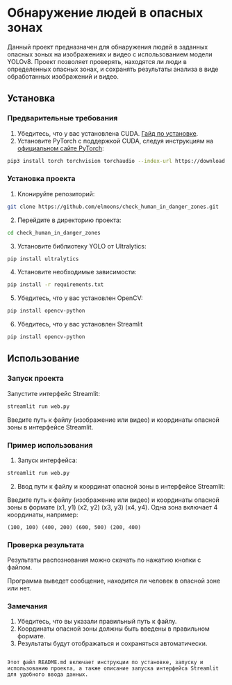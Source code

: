 # Обнаружение людей в опасных зонах

Данный проект предназначен для обнаружения людей в заданных опасных зоных на изображениях и видео с использованием модели YOLOv8. Проект позволяет проверять, находятся ли люди в определенных опасных зонах, и сохранять результаты анализа в виде обработанных изображений и видео.

## Установка

### Предварительные требования

1. Убедитесь, что у вас установлена CUDA. [Гайд по установке](https://developer.nvidia.com/cuda-11-8-0-download-archive).
2. Установите PyTorch с поддержкой CUDA, следуя инструкциям на [официальном сайте PyTorch](https://pytorch.org/get-started/locally/):

```bash
pip3 install torch torchvision torchaudio --index-url https://download.pytorch.org/whl/cu118
```

### Установка проекта

1. Клонируйте репозиторий:

```bash
git clone https://github.com/elmoons/check_human_in_danger_zones.git
```

2. Перейдите в директорию проекта:

```bash
cd check_human_in_danger_zones
```

3. Установите библиотеку YOLO от Ultralytics:

```bash
pip install ultralytics
```

4. Установите необходимые зависимости:

```bash
pip install -r requirements.txt
```

5. Убедитесь, что у вас установлен OpenCV:

```bash
pip install opencv-python
```

6. Убедитесь, что у вас установлен Streamlit

```bash
pip install opencv-python
```


## Использование

### Запуск проекта

Запустите интерфейс Streamlit:

```bash
streamlit run web.py
```

Введите путь к файлу (изображение или видео) и координаты опасной зоны в интерфейсе Streamlit.

### Пример использования

1. Запуск интерфейса:

```bash
streamlit run web.py
```

2. Ввод пути к файлу и координат опасной зоны в интерфейсе Streamlit:

Введите путь к файлу (изображение или видео) и координаты опасной зоны в формате (x1, y1) (x2, y2) (x3, y3) (x4, y4). Одна зона включает 4 координаты, например:

```plaintext
(100, 100) (400, 200) (600, 500) (200, 400)
```

### Проверка результата

Результаты распознования можно скачать по нажатию кнопки с файлом.

Программа выведет сообщение, находится ли человек в опасной зоне или нет.

### Замечания

1. Убедитесь, что вы указали правильный путь к файлу.
2. Координаты опасной зоны должны быть введены в правильном формате.
3. Результаты будут отображаться и сохраняться автоматически.

```

Этот файл README.md включает инструкции по установке, запуску и использованию проекта, а также описание запуска интерфейса Streamlit для удобного ввода данных.
